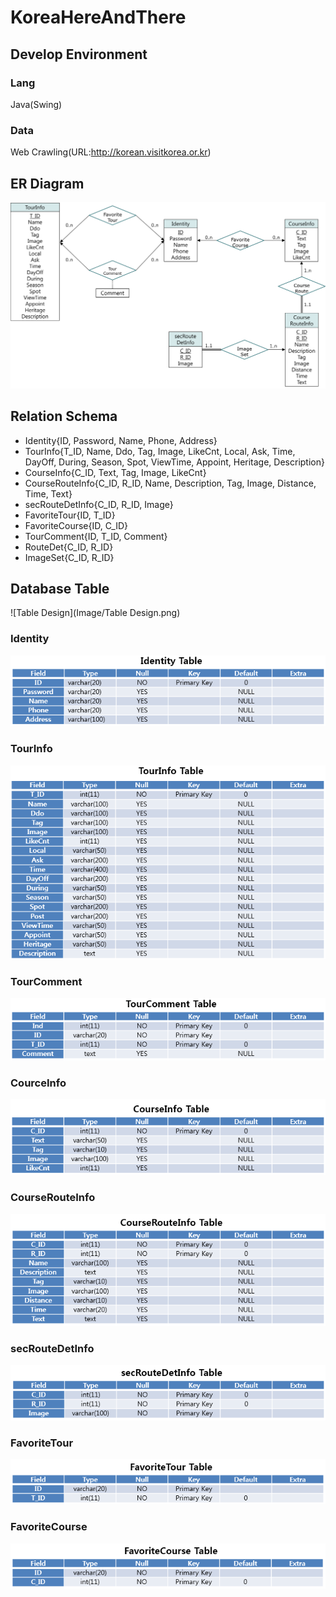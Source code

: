 # KoreaHereAndThere
## Develop Environment
 ### Lang
  Java(Swing)
 ### Data
  Web Crawling(URL:http://korean.visitkorea.or.kr)
## ER Diagram
![ER-Diagram](Image/ER-Diagram.png)
## Relation Schema
* Identity{ID, Password, Name, Phone, Address}
* TourInfo{T_ID, Name, Ddo, Tag, Image, LikeCnt, Local, Ask, Time, DayOff, During, Season, Spot, ViewTime, Appoint, Heritage, Description}
* CourseInfo{C_ID, Text, Tag, Image, LikeCnt}
* CourseRouteInfo{C_ID, R_ID, Name, Description, Tag, Image, Distance, Time, Text}
* secRouteDetInfo{C_ID, R_ID, Image}
* FavoriteTour{ID, T_ID} 
* FavoriteCourse{ID, C_ID} 
* TourComment{ID, T_ID, Comment}
* RouteDet{C_ID, R_ID}
* ImageSet{C_ID, R_ID}
## Database Table
![Table Design](Image/Table Design.png)
 ### Identity
 ![Identity](Image/Identity.png)
 ### TourInfo
  ![TourInfo](Image/TourInfo.png)
 ### TourComment
  ![TourComment](Image/TourComment.png)
 ### CourceInfo
  ![CourceInfo](Image/CourceInfo.png)
 ### CourseRouteInfo
  ![CourseRouteInfo](Image/CourseRouteInfo.png)
 ### secRouteDetInfo
  ![secRouteDetInfo](Image/secRouteDetInfo.png)
 ### FavoriteTour
  ![FavoriteTour](Image/FavoriteTour.png)
 ### FavoriteCourse
  ![FavoriteCourse](Image/FavoriteCourse.png)

